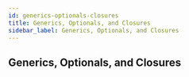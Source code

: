 ```yaml
---
id: generics-optionals-closures
title: Generics, Optionals, and Closures
sidebar_label: Generics, Optionals, and Closures
---
```


## Generics, Optionals, and Closures